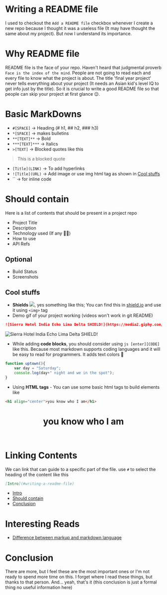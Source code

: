 # Writing a README file
I used to checkout the `Add a README file` checkbox whenever I create a new repo because I thought it was a useless file (It may have thought the same about my project). But now I understand its importance.

# Why README file
README file is the face of your repo. Haven't heard that judgmental proverb `Face is the index of the mind`.
People are not going to read each and every file to know what the project is about. The title 'final year project' never tells everything about your project (It needs an Asian kid's level IQ to get info just by the title). So it is crucial to write a good README file so that people can skip your project at first glance 😉.

# Basic MarkDowns
* ``#[SPACE]`` -> Heading (# h1, ## h2, ### h3)
* ``*[SPACE]`` -> makes bulletins
* ``**[TEXT]**`` -> Bold
* ``***[TEXT]***`` -> Italics
* ``>[TEXT]`` -> Blocked quotes like this
> This is a blocked quote
* ``[Title](LINK)`` -> To add hyperlinks
* ``![Title](URL)`` -> Add image or use img html tag as shown in [Cool stuffs](#cool-stuffs)
* \`\` -> for inline code

# Should contain
Here is a list of contents that should be present in a project repo
* Project Title
* Description
* Technology used (If any 💁🏻)
* How to use
* API Refs

## Optional
* Build Status
* Screenshots

## Cool stuffs
* **Shields** <img src="https://img.shields.io/badge/-cool-brightgreen">, yes something like this; You can find this in [shield.io](https://shields.io/badges) and use it using `<img>` tag
* Demo gif of your project working (videos won't work in git README)

```md
![Sierra Hotel India Echo Lima Delta SHIELD!](https://media2.giphy.com/media/v1.Y2lkPTc5MGI3NjExeW1vbzJuZzl2ZWE5NTN1YzFqazhyNjA2bGp4emhhc2J2cWJvM3g2biZlcD12MV9pbnRlcm5hbF9naWZfYnlfaWQmY3Q9Zw/1n59hHgrQgD3KN3fSu/giphy.gif)
```

![Sierra Hotel India Echo Lima Delta SHIELD!](https://media2.giphy.com/media/v1.Y2lkPTc5MGI3NjExeW1vbzJuZzl2ZWE5NTN1YzFqazhyNjA2bGp4emhhc2J2cWJvM3g2biZlcD12MV9pbnRlcm5hbF9naWZfYnlfaWQmY3Q9Zw/1n59hHgrQgD3KN3fSu/giphy.gif)

* While adding **code blocks**, you should consider using `js [enter][CODE]` like this. Because most markdown supports coding languages  and it will be easy to read for programmers. It adds text colors 👀
```js 
function uptown(){
    var day = "Saturday";
    console.log(day+" night and we in the spot");
}
```
* Using **HTML tags** - You can use some basic html tags to build elements like
```HTML
<h1 align="center">you know who I am</h1>
```
<h1 align="center">you know who I am</h1>
<br>

# Linking Contents
We can link that can guide to a specific part of the file. use `#` to select the heading of the content like this
```md
[Intro](#writing-a-readme-file)
```
* [Intro](#writing-a-readme-file)
* [Should contain](#should-contain)
* [Conclusion](#conclusion)

# Interesting Reads
* [Difference between markup and markdown language](https://medium.com/@sigireddyviswesh/difference-between-markup-and-markdown-language-e087bfff06d2)

# Conclusion
There are more, but I feel these are the most important ones or I'm not ready to spend more time on this. I forget where I read these things, but thanks to that person. And... yeah, that's it (this conclusion is just a formal thing no useful information here)